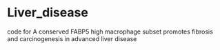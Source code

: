 # Liver_disease
code for A conserved FABP5 high macrophage subset promotes fibrosis and carcinogenesis in advanced liver disease
